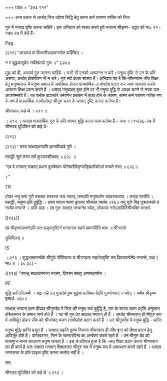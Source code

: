 +++
title = "३७३ २११"

+++
अन्य प्रकार से अर्थात् निज उद्देश्य सिद्धि हेतु काम्य कर्म परायण व्यक्ति को निज 

गुरु में भगवद् दृष्टि करना चाहिये। इस अभिप्राय को व्यक्त करते हुये भगवान् श्रीकृष्ण- उद्धव को भा० ११।१७७ २७ में कहे हैं- 

Pag 

(२११) "आचाय्यं मां विजानीयान्नावमन्येत कर्हिचित् । 

न म बुद्धयासूयेत सर्वदेवमयो गुरुः ॥" ६२७॥ 

मुझ को ही, आचार्य गुरु जानना चाहिये । कभी भी उनको अवमानन न करें। मनुष्य दृष्टि से उन के प्रति असया, अर्थात् दोषारोपण भी न करे। गुरु सर्व देवता स्वरूप हैं। अभिप्राय यह है कि-श्रीभगवान् जीव शिक्षा हेतु मनुष्याकार में मनुष्य समाज में अवस्थित होकर पारमार्थिक तत्त्वोपदेश प्रदान कर स्वयं आचरण करके आचरण शिक्षा प्रशन करते हैं । अतएव मनुष्यवत् दृष्ट होने पर भी मनुष्य बुद्धि से अवज्ञा करने से नरक पात अवश्यम्भावी है। यह श्लोक ब्रह्मचारि धर्मवर्णन प्रसङ्ग में उक्त होने के कारण, काम्य कर्म परायण व्यक्ति गण के पक्ष में पारमार्थिक तस्वोपदेष्टा श्रीगुरु चरण के भगवद् दृष्टि करना कर्त्तव्य है। 

श्रीभगवान् कहे थे । २११ ॥ 

। २१२ । अतएव पारमार्थिक गुरु के प्रति भगवद् बुद्धि करना परम कर्तव्य है-- भा० १।१५/२६-२७ में श्रीनारद युधिष्ठिर को कहे थे- 

(२१२) 

(२१२) ' यस्य साक्षाद्भगवति ज्ञानदीपप्रदे गुरौ । 

मसद्धीः श्रुतं तस्य सर्वं कुञ्जरशौचवत् ॥ ६२८ ॥ 

"एष वै भगवान् साक्षात् प्रधान पुरुषेश्वरः योगेश्वरैविमृग्याङ्घ्रिलोंकोऽयं मन्यते नरम् ॥ ६२६॥ 

॥" 

TR 

टोका-ननु कथं गुरौ भक्तया सत्त्वस्य जयः स्यात्, तस्थापि मनुष्यत्वेन तदवस्थत्वात् । तत्राह यस्येति । मसद्धीः, मनुष्य इति दुर्बुद्धिः । तस्य शास्त्र श्रवणं कुञ्जर शौचवत् व्यर्थम् ॥२६॥ ननु गुरोः पितृ पुत्रादयस्ते तं नरमेव मन्यन्ते । अति आह । एष गुरुः साक्षात् भगवानेव भवेत्, लोकस्य नरोऽसावितिश्रीभक्ति सन्दर्भः 

[[४३६]]

एष श्रीकृष्णलक्षणोऽपि ततः प्राकृतदृष्टिर्न भगवत्तत्व ग्रहणे प्रमाणमिति भावः ॥ श्रीनारदो 

युधिष्ठिरम् ॥ 

IS 

। २१३ । शुद्धभक्तास्त्वेके श्रीगुरोः श्रीशिवस्य च श्रीभगवता सहाभेददृष्टि तत् प्रियतमत्वेनैव मन्यन्ते, यथा ( भा० ४ । ३० ३८) - 

((२१३) "वयन्तु साक्षाद्भगवन् भवस्य, प्रियस्य सख्युः क्षणसङ्गमेन । 

PF 

बुद्धि भ्रान्तिरित्यर्थः । यद्वा नहि तत् पुत्रादेर्मनुष्य बुद्ध्या प्रतीयमानोऽपि गुरुर्भगवान् न भवेत् । यथैव श्रीकृष्ण इत्यर्थः ॥२७॥ 

साक्षात् भगवान् ज्ञान दीपप्रद श्रीगुरुदेव में जिस की मनुष्य रूप दुर्बुद्धि है, उस के शास्त्र श्रवण प्रभृति अनुष्ठान हस्तिस्नान के समान व्यर्थ होते हैं । यह श्री गुरु देव साक्षात् भगवान् ही हैं । अर्थात् श्रीभगवान् ही श्रीगुरु रूप में आविर्भूत होकर जीव को श्रीभगवद् भजन तत्त्वोपदेश प्रदान करते हैं । उन श्रीगुरुदेव में मनुष्य बुद्धि - भ्रान्ति 

मनुष्य बुद्धि-भ्रान्ति प्रसूत है । साक्षात् प्रकृति पुरुष नियन्ता श्रीभगवान् ही जीव वृन्द को शिक्षा प्रदान हेतु आविर्भूत होते हैं। योगेश्वरगण, जिन के चरणारविन्द का अन्वेषण करते रहते हैं । उन श्रीगुरु देव को मायामुग्ध मानव साधारण मनुष्य मानता है । इस से प्रतिपन्न हुआ है कि -सत् शिक्षा प्रदान करना श्रीभगवान का ही कार्य है अतः साक्षात भगवान् शिक्षावतार श्रीगुरु रूप में मनुष्य रूप में अवस्थान करते रहते हैं । अतएव भगवत्तत्त्व के प्रति प्राकृत दृष्टि करना कर्त्तव्य नहीं है । 

सत् 

श्रीनारद युधिष्ठिर को कहे थे ॥ २१२ । 
